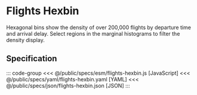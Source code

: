 <script setup>
  import { coordinator } from '@uwdata/vgplot';
  coordinator().clear();
</script>

# Flights Hexbin

Hexagonal bins show the density of over 200,000 flights by departure time and arrival delay. Select regions in the marginal histograms to filter the density display.

<Example spec="/specs/yaml/flights-hexbin.yaml" />

## Specification

::: code-group
<<< @/public/specs/esm/flights-hexbin.js [JavaScript]
<<< @/public/specs/yaml/flights-hexbin.yaml [YAML]
<<< @/public/specs/json/flights-hexbin.json [JSON]
:::
